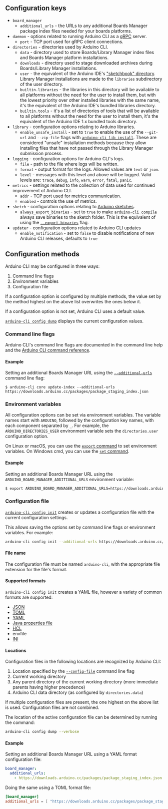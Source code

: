 ## Configuration keys

- `board_manager`
  - `additional_urls` - the URLs to any additional Boards Manager package index files needed for your boards platforms.
- `daemon` - options related to running Arduino CLI as a [gRPC] server.
  - `port` - TCP port used for gRPC client connections.
- `directories` - directories used by Arduino CLI.
  - `data` - directory used to store Boards/Library Manager index files and Boards Manager platform installations.
  - `downloads` - directory used to stage downloaded archives during Boards/Library Manager installations.
  - `user` - the equivalent of the Arduino IDE's ["sketchbook" directory][sketchbook directory]. Library Manager
    installations are made to the `libraries` subdirectory of the user directory.
  - `builtin.libraries` - the libraries in this directory will be available to all platforms without the need for the
    user to install them, but with the lowest priority over other installed libraries with the same name, it's the
    equivalent of the Arduino IDE's bundled libraries directory.
  - `builtin.tools` - it's a list of directories of tools that will be available to all platforms without the need for
    the user to install them, it's the equivalent of the Arduino IDE 1.x bundled tools directory.
- `library` - configuration options relating to Arduino libraries.
  - `enable_unsafe_install` - set to `true` to enable the use of the `--git-url` and `--zip-file` flags with
    [`arduino-cli lib install`][arduino cli lib install]. These are considered "unsafe" installation methods because
    they allow installing files that have not passed through the Library Manager submission process.
- `logging` - configuration options for Arduino CLI's logs.
  - `file` - path to the file where logs will be written.
  - `format` - output format for the logs. Allowed values are `text` or `json`.
  - `level` - messages with this level and above will be logged. Valid levels are: `trace`, `debug`, `info`, `warn`,
    `error`, `fatal`, `panic`.
- `metrics` - settings related to the collection of data used for continued improvement of Arduino CLI.
  - `addr` - TCP port used for metrics communication.
  - `enabled` - controls the use of metrics.
- `sketch` - configuration options relating to [Arduino sketches][sketch specification].
  - `always_export_binaries` - set to `true` to make [`arduino-cli compile`][arduino-cli compile] always save binaries
    to the sketch folder. This is the equivalent of using the [`--export-binaries`][arduino-cli compile options] flag.
- `updater` - configuration options related to Arduino CLI updates
  - `enable_notification` - set to `false` to disable notifications of new Arduino CLI releases, defaults to `true`

## Configuration methods

Arduino CLI may be configured in three ways:

1. Command line flags
1. Environment variables
1. Configuration file

If a configuration option is configured by multiple methods, the value set by the method highest on the above list
overwrites the ones below it.

If a configuration option is not set, Arduino CLI uses a default value.

[`arduino-cli config dump`][arduino-cli config dump] displays the current configuration values.

### Command line flags

Arduino CLI's command line flags are documented in the command line help and the [Arduino CLI command reference].

#### Example

Setting an additional Boards Manager URL using the [`--additional-urls`][arduino-cli global flags] command line flag:

```shell
$ arduino-cli core update-index --additional-urls https://downloads.arduino.cc/packages/package_staging_index.json
```

### Environment variables

All configuration options can be set via environment variables. The variable names start with `ARDUINO`, followed by the
configuration key names, with each component separated by `_`. For example, the `ARDUINO_DIRECTORIES_USER` environment
variable sets the `directories.user` configuration option.

On Linux or macOS, you can use the [`export` command][export command] to set environment variables. On Windows cmd, you
can use the [`set` command][set command].

#### Example

Setting an additional Boards Manager URL using the `ARDUINO_BOARD_MANAGER_ADDITIONAL_URLS` environment variable:

```sh
$ export ARDUINO_BOARD_MANAGER_ADDITIONAL_URLS=https://downloads.arduino.cc/packages/package_staging_index.json
```

### Configuration file

[`arduino-cli config init`][arduino-cli config init] creates or updates a configuration file with the current
configuration settings.

This allows saving the options set by command line flags or environment variables. For example:

```sh
arduino-cli config init --additional-urls https://downloads.arduino.cc/packages/package_staging_index.json
```

#### File name

The configuration file must be named `arduino-cli`, with the appropriate file extension for the file's format.

#### Supported formats

`arduino-cli config init` creates a YAML file, however a variety of common formats are supported:

- [JSON]
- [TOML]
- [YAML]
- [Java properties file]
- [HCL]
- envfile
- [INI]

#### Locations

Configuration files in the following locations are recognized by Arduino CLI:

1. Location specified by the [`--config-file`][arduino cli command reference] command line flag
1. Current working directory
1. Any parent directory of the current working directory (more immediate parents having higher precedence)
1. Arduino CLI data directory (as configured by `directories.data`)

If multiple configuration files are present, the one highest on the above list is used. Configuration files are not
combined.

The location of the active configuration file can be determined by running the command:

```sh
arduino-cli config dump --verbose
```

#### Example

Setting an additional Boards Manager URL using a YAML format configuration file:

```yaml
board_manager:
  additional_urls:
    - https://downloads.arduino.cc/packages/package_staging_index.json
```

Doing the same using a TOML format file:

```toml
[board_manager]
additional_urls = [ "https://downloads.arduino.cc/packages/package_staging_index.json" ]
```

[grpc]: https://grpc.io
[sketchbook directory]: sketch-specification.md#sketchbook
[arduino cli lib install]: commands/arduino-cli_lib_install.md
[sketch specification]: sketch-specification.md
[arduino-cli compile]: commands/arduino-cli_compile.md
[arduino-cli compile options]: commands/arduino-cli_compile.md#options
[arduino-cli config dump]: commands/arduino-cli_config_dump.md
[arduino cli command reference]: commands/arduino-cli.md
[arduino-cli global flags]: commands/arduino-cli_config.md#options-inherited-from-parent-commands
[export command]: https://ss64.com/bash/export.html
[set command]: https://docs.microsoft.com/en-us/windows-server/administration/windows-commands/set_1
[arduino-cli config init]: commands/arduino-cli_config_init.md
[json]: https://www.json.org
[toml]: https://github.com/toml-lang/toml
[yaml]: https://en.wikipedia.org/wiki/YAML
[java properties file]: https://en.wikipedia.org/wiki/.properties
[hcl]: https://github.com/hashicorp/hcl
[ini]: https://en.wikipedia.org/wiki/INI_file
